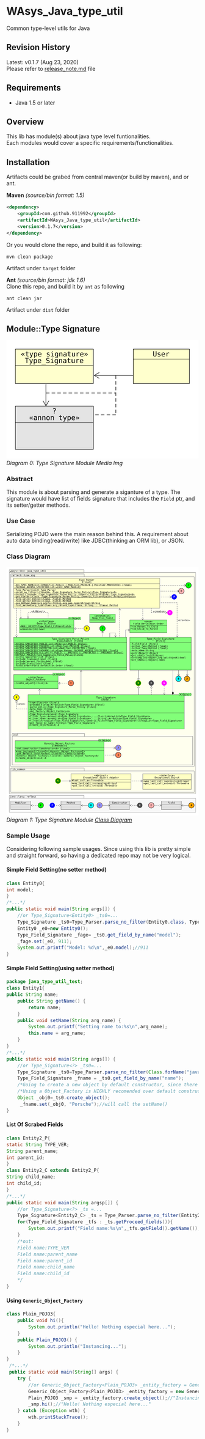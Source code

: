 # WAsys_Java_type_util
Common type-level utils for Java  

## Revision History
Latest: v0.1.7 (Aug 23, 2020)  
Please refer to [release_note.md](./release_note.md) file  

## Requirements
* Java 1.5 or later

## Overview
This lib has module(s) about java type level funtionalities.  
Each modules would cover a specific requirements/functionalities.

## Installation
Artifacts could be grabed from central maven(or build by maven), and or ant.

**Maven** *(source/bin format: 1.5)*  
```xml
<dependency>
    <groupId>com.github.911992</groupId>
    <artifactId>WAsys_Java_type_util</artifactId>
    <version>0.1.7</version>
</dependency>
```
Or you would clone the repo, and build it as following:
```
mvn clean package
```
Artifact under `target` folder


**Ant** *(source/bin format: jdk 1.6)*  
Clone this repo, and build it by `ant` as following
```
ant clean jar
```
Artifact under `dist` folder

## Module::Type Signature
![Type Signature Module Media Img](./_docs/_diagrams/media_cover_type_signature.svg)  
*Diagram 0: Type Signature Module Media Img*  

### Abstract
This module is about parsing and generate a siganture of a type. The signature would have list of fields signature that includes the `Field` ptr, and its setter/getter methods.

### Use Case
Serializing POJO were the main reason behind this. A requirement about auto data binding(read/write) like JDBC(thinking an ORM lib), or JSON.

### Class Diagram
![Type Signature Module Class Diagram](./_docs/_diagrams/class_diagram_partial.svg)  
*Diagram 1: Type Signature Module [Class Diagram](./_docs/_diagrams/class_diagram.svg)*  

### Sample Usage
Considering following sample usages. Since using this lib is pretty simple and straight forward, so having a dedicated repo may not be very logical.

#### Simple Field Setting(no setter method)
```java
class Entity0{
int model;
}
/*...*/
public static void main(String args[]) {
    //or Type_Signature<Entity0> _ts0=...
    Type_Signature _ts0=Type_Parser.parse_no_filter(Entity0.class, Type_Signature_Parse_Policy.DEFAULT_POLICY);
    Entity0 _e0=new Entity0();
    Type_Field_Signature _fage= _ts0.get_field_by_name("model");
    _fage.set(_e0, 911);
    System.out.printf("Model: %d\n",_e0.model);//911
}
```

#### Simple Field Setting(using setter method)
```java
package java_type_util_test;
class Entity1{
public String name;
    public String getName() {
        return name;
    }
    public void setName(String arg_name) {
        System.out.printf("Setting name to:%s\n",arg_name);
        this.name = arg_name;
    }
}
/*...*/
public static void main(String args[]) {
    //or Type_Signature<?> _ts0=...
    Type_Signature _ts0=Type_Parser.parse_no_filter(Class.forName("java_type_util_test.Entity1"), new Type_Signature_Parse_Policy(Type_Signature_Parse_Policy.ACCESS_SPECIFIER_ALL, false/*include transient*/, false/*include static*/));
    Type_Field_Signature _fname = _ts0.get_field_by_name("name");
    /*Going to create a new object by default constructor, since there is no Object_Factory has associated*/
    /*Using a Object_Factory is HIGHLY recomended over default constructor!*/
    Object _obj0=_ts0.create_object();
     _fname.set(_obj0, "Porsche");//will call the setName()
}
```

#### List Of Scrabed Fields
```java
class Entity2_P{
static String TYPE_VER;
String parent_name;
int parent_id;
}
class Entity2_C extends Entity2_P{
String child_name;
int child_id;
}
/*...*/
public static void main(String argsp[]) {
    //or Type_Signature<?> _ts =...
    Type_Signature<Entity2_C> _ts = Type_Parser.parse_no_filter(Entity2_C.class, new Type_Signature_Parse_Policy(Type_Signature_Parse_Policy.ACCESS_SPECIFIER_ALL, false/*excluding transient fields*/, true/*including static fields*/, Field_Definition_Order.From_Parent_To_Child/*scrap parent fields too*/));
    for(Type_Field_Signature _tfs : _ts.getProceed_fields()){
        System.out.printf("Field name:%s\n",_tfs.getField().getName());
    }
    /*out:
    Field name:TYPE_VER
    Field name:parent_name
    Field name:parent_id
    Field name:child_name
    Field name:child_id
    */
}
```

#### Using `Generic_Object_Factory` 
```java
class Plain_POJO3{
    public void hi(){
        System.out.println("Hello! Nothing especial here...");
    }
    public Plain_POJO3() {
        System.out.println("Instancing...");
    }
}
 /*...*/
 public static void main(String[] args) {
    try {
        //or Generic_Object_Factory<Plain_POJO3> _entity_factory = Generic_Object_Factory.new_instance(Plain_POJO3.class);
        Generic_Object_Factory<Plain_POJO3> _entity_factory = new Generic_Object_Factory<>(Plain_POJO3.class);
        Plain_POJO3 _smp = _entity_factory.create_object();//"Instancing..."
        _smp.hi();//"Hello! Nothing especial here..."
    } catch (Exception wth) {
        wth.printStackTrace();
    }   
}
```